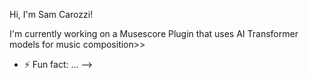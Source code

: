 Hi, I'm Sam Carozzi!

I'm currently working on a Musescore Plugin that uses AI Transformer models for music composition>> 



- ⚡ Fun fact: ...
-->
